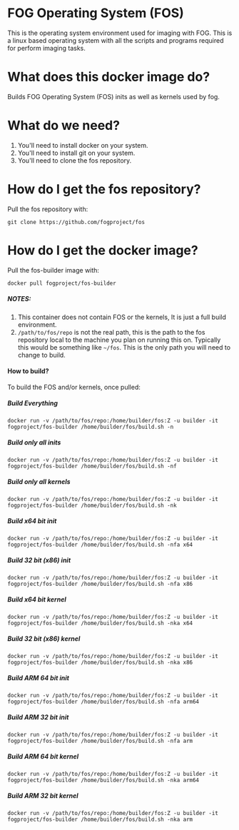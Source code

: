 # FOG Operating System (FOS)
This is the operating system environment used for imaging with FOG. This is a linux based operating system with all the scripts and programs required for perform imaging tasks.

# What does this docker image do?
Builds FOG Operating System (FOS) inits as well as kernels used by fog.

# What do we need?
1. You'll need to install docker on your system.
2. You'll need to install git on your system.
3. You'll need to clone the fos repository.

# How do I get the fos repository?
Pull the fos repository with:

```
git clone https://github.com/fogproject/fos
```

# How do I get the docker image?
Pull the fos-builder image with:
```
docker pull fogproject/fos-builder
```

##### NOTES:
1. This container does not contain FOS or the kernels, It is just a full build environment.
2. `/path/to/fos/repo` is not the real path, this is the path to the fos repository local to the machine you plan on running this on. Typically this would be something like `~/fos`. This is the only path you will need to change to build.

#### How to build?
To build the FOS and/or kernels, once pulled:

##### Build Everything
```
docker run -v /path/to/fos/repo:/home/builder/fos:Z -u builder -it fogproject/fos-builder /home/builder/fos/build.sh -n
```
##### Build only all inits
```
docker run -v /path/to/fos/repo:/home/builder/fos:Z -u builder -it fogproject/fos-builder /home/builder/fos/build.sh -nf
```
##### Build only all kernels
```
docker run -v /path/to/fos/repo:/home/builder/fos:Z -u builder -it fogproject/fos-builder /home/builder/fos/build.sh -nk
```
##### Build x64 bit init
```
docker run -v /path/to/fos/repo:/home/builder/fos:Z -u builder -it fogproject/fos-builder /home/builder/fos/build.sh -nfa x64
```
##### Build 32 bit (x86) init
```
docker run -v /path/to/fos/repo:/home/builder/fos:Z -u builder -it fogproject/fos-builder /home/builder/fos/build.sh -nfa x86
```
##### Build x64 bit kernel
```
docker run -v /path/to/fos/repo:/home/builder/fos:Z -u builder -it fogproject/fos-builder /home/builder/fos/build.sh -nka x64
```
##### Build 32 bit (x86) kernel
```
docker run -v /path/to/fos/repo:/home/builder/fos:Z -u builder -it fogproject/fos-builder /home/builder/fos/build.sh -nka x86
```
##### Build ARM 64 bit init
```
docker run -v /path/to/fos/repo:/home/builder/fos:Z -u builder -it fogproject/fos-builder /home/builder/fos/build.sh -nfa arm64
```
##### Build ARM 32 bit init
```
docker run -v /path/to/fos/repo:/home/builder/fos:Z -u builder -it fogproject/fos-builder /home/builder/fos/build.sh -nfa arm
```
##### Build ARM 64 bit kernel
```
docker run -v /path/to/fos/repo:/home/builder/fos:Z -u builder -it fogproject/fos-builder /home/builder/fos/build.sh -nka arm64
```
##### Build ARM 32 bit kernel
```
docker run -v /path/to/fos/repo:/home/builder/fos:Z -u builder -it fogproject/fos-builder /home/builder/fos/build.sh -nka arm
```
